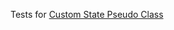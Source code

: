 Tests for [Custom State Pseudo
Class](https://html.spec.whatwg.org/multipage/custom-elements.html#custom-state-pseudo-class)

